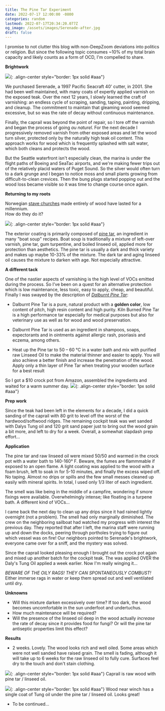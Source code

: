 ```yaml
---
title: The Pine Tar Experiment
date: 2022-07-17 12:00:00 -0800
categories: random
lastmod: 2022-07-17T20:34:20.077Z
og_image: /assets/images/Serenade-after.jpg
draft: false
---
```


I promise to not clutter this blog with non-DeepZoom deviations into politics or religion.
But since the following topic consumes ~10% of my total brain capacity and likely counts as a form of OCD, I'm compelled to share.
    
**Brightwork**

![](/assets/images/Serenade-after.jpg){: .align-center style="border: 1px solid #aaa"}

We purchased Serenade, a 1997 Pacific Seacraft 40' cutter, in 2001.  She had been well maintained, with many coats of expertly applied varnish on the exposed teak.
Over the next 12 years, I slowly learned the craft of varnishing: an endless cycle of scraping, sanding, taping, painting, dripping, and cleanup.
The commitment to maintain that gleaming wood seemed excessive, but so was the rate of decay without continuous maintenance.

Finally, the caprail was beyond the point of repair, so I tore off the varnish and began the process of going *au naturel*. For the 
next decade I progressively removed varnish from other exposed areas and let the wood turn silver, protected only by the naturally high teak oil content.  This approach works for wood which is
frequently splashed with salt water, which both cleans and protects the wood.  

But the Seattle waterfront isn't especially clean, the marina is under the flight paths of Boeing and SeaTac airports, and we're making fewer trips out of the relatively placid waters of Puget Sound.  So 
the silver would often turn to a dark grunge and I began to notice moss and small plants growing from difficult-to-clean crevices.
Then the bung plugs started popping out and the wood loss became visible so it was time to change course once again.

**Returning to my roots**

Norwegian [stave churches](https://en.wikipedia.org/wiki/Stave_church) made entirely of wood have lasted for a millennium.  
How do they do it?

![](/assets/images/urnes_stave_church.jpg){: .align-center style="border: 1px solid #aaa"}

The exterior coating is primarily composed of [pine tar](https://www.atlasobscura.com/articles/stave-church-tar-conservation), an ingredient in many "boat soup" recipes.  Boat soup is traditionally a mixture of left-over varnish, pine tar, gum turpentine, and boiled linseed oil,
applied more for protection than aesthetics.  The pine tar is usually a dark and thick variety and makes up maybe 10-33% of the mixture.  The dark tar and aging linseed oil causes the mixture to darken with age.  Not especially attractive.

**A different tack**

One of the nastier aspects of varnishing is the high level of VOCs emitted during the process.  So I've been on a quest for an alternative protection which is low maintenance, less toxic, easy to apply, cheap, and beautiful.  Finally I was swayed by the 
description of [*Dalburnt Pine Tar*](http://solventfreepaint.com/pine-tar.htm): 

  * Dalburnt Pine Tar is a pure, natural product with a **golden color**, low content of pitch, high resin content and high purity. Kiln Burned Pine Tar is a high performance tar especially for medical purposes but also for veterinary use as well as for wood and wood preservation.

  * Dalburnt Pine Tar is used as an ingredient in shampoos, soaps, expectorants and in ointments against allergic rash, psoriasis and eczema, among others.

  * Heat up the Pine tar to 50 – 60 °C in a water bath and mix with purified raw Linseed Oil to make the material thinner and easier to apply. You will also achieve a better finish and increase the penetration of the wood. Apply only a thin layer of Pine Tar when treating your wooden surface for a best result

So I got a $10 crock pot from Amazon, assembled the ingredients and waited for a warm summer day.
![](/assets/images/brightwork_tools.jpg){: .align-center style="border: 1px solid #aaa"}

**Prep work**

Since the teak had been left in the elements for a decade, I did a quick sanding of the caprail with 80 grit to level off the worst of the hardwood/softwood ridges. The
remaining cockpit teak was wet sanded with Dalys Tung oil and 120 grit sand paper just to bring out the wood grain a bit more, and left to dry for a week.  Overall, a somewhat slapdash prep effort...

**Application**

The pine tar and raw linseed oil were mixed 50/50 and warmed in the crock pot with a water bath to 140-160° F.  Beware, the fumes are flammmable if exposed to an open flame. A light coating was applied to the wood with a foam brush, left to soak in for 5-10 minutes, and finally the excess wiped off.  No taping. Almost no drips or spills and the few small messes
cleaned up easily with mineral spirits.  In total, I used only 1/3 liter of each ingredient.

The smell was like being in the middle of a campfire, wondering if smore fixings were available.  Overwhelmingly intense; like floating in a turpene bath.  A different kind of VOCs...

I came back the next day to clean up any drips since it had rained lightly overnight (not a problem).  The smell had only marginally diminished.  The crew on the neighboring sailboat had watched my progress with interest the previous day. They reported that after I left, the marina staff were running up and down the docks, peering through portholes trying to figure out which vessel was on fire! Our neighbors pointed to Serenade's brightwork, everyone came over for a sniff, and the mystery was solved.

Since the caprail looked pleasing enough I brought out the crock pot again and mixed up another batch for the cockpit teak.  The was applied OVER the Daly's Tung Oil applied a week earlier.  Now I'm really winging it...  

*BEWARE OF THE OILY RAGS!  THEY CAN SPONTANEOUSLY COMBUST!*  
Either immerse rags in water or keep them spread out and well ventilated until dry.

**Unknowns**

  * Will this mixture darken excessively over time?  If too dark, the wood becomes uncomfortable in the sun underfoot and undertuchus.
  * How much maintenance will be required?
  * Will the presence of the linseed oil deep in the wood actually *increase* the rate of decay since it provides food for fungi?  Or will the pine tar antiseptic properties limit this effect?

**Results**

  * 2 weeks. Lovely.  The wood looks rich and well oiled.  Some areas which were not well sanded have raised grain.  The smell is fading, although it will take up to 6 weeks for the raw linseed oil to fully cure.  Surfaces feel dry to the touch and don't stain clothing.
  
  ![](/assets/images/brightwork_pully.jpg){: .align-center style="border: 1px solid #aaa"}
  Caprail is raw wood with pine tar / linseed oil.

  ![](/assets/images/brightwork_winch.jpg){: .align-center style="border: 1px solid #aaa"}
  Wood near winch has a single coat of Tung oil under the pine tar / linseed oil.  Looks great!

  * To be continued...

